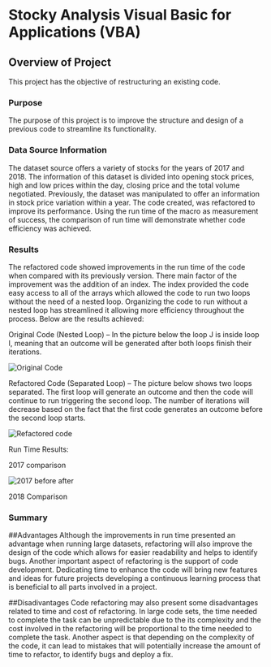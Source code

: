 # **Stocky Analysis Visual Basic for Applications (VBA)**

 ## Overview of Project

This project has the objective of restructuring an existing code.

### Purpose
The purpose of this project is to improve the structure and design of a previous code to streamline its functionality. 

### Data Source Information
 The dataset source offers a variety of stocks for the years of 2017 and 2018. The information of this dataset is divided into opening stock prices, high and low prices within the day, closing price and the total volume negotiated. 
Previously, the dataset was manipulated to offer an information in stock price variation within a year. The code created, was refactored to improve its performance. Using the run time of the macro as measurement of success, the comparison of run time will demonstrate whether code efficiency was achieved. 

### Results 
The refactored code showed improvements in the run time of the code when compared with its previously version. There main factor of the improvement was the addition of an index. The index provided the code easy access to all of the arrays which allowed the code to run two loops without the need of a nested loop.
Organizing the code to run without a nested loop has streamlined it allowing more efficiency throughout the process. Below are the results achieved:


Original Code (Nested Loop) – In the picture below the loop J is inside loop I, meaning that an outcome will be generated after both loops finish their iterations. 
 
![Original Code](https://user-images.githubusercontent.com/86136535/124400405-18b97080-dcf0-11eb-8a96-43111cafdef3.png)





Refactored Code (Separated Loop) – The picture below shows two loops separated. The first loop will generate an outcome and then the code will continue to run triggering the second loop. The number of iterations will decrease based on the fact that the first code generates an outcome before the second loop starts.  
 
![Refactored code](https://user-images.githubusercontent.com/86136535/124400450-7ea5f800-dcf0-11eb-919e-bd5406d7bba4.png)


 Run Time Results:


2017 comparison

![2017 before after](https://user-images.githubusercontent.com/86136535/124400570-82864a00-dcf1-11eb-8242-9291e64808a6.png)

 	 
 
2018 Comparison
 	 


### Summary
##Advantages
Although the improvements in run time presented an advantage when running large datasets, refactoring will also improve the design of the code which allows for easier readability and helps to identify bugs.
Another important aspect of refactoring is the support of code development. Dedicating time to enhance the code will bring new features and ideas for future projects developing a continuous learning process that is beneficial to all parts involved in a project.

##Disadivantages
Code refactoring may also present some disadvantages related to time and cost of refactoring. In large code sets, the time needed to complete the task can be unpredictable due to the its complexity and the cost involved in the refactoring will be proportional to the time needed to complete the task. Another aspect is that depending on the complexity of the code, it can lead to mistakes that will potentially increase the amount of time to refactor, to identify bugs and deploy a fix.


